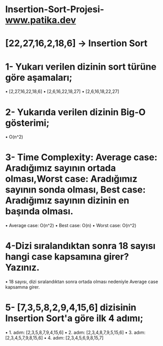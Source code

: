 # Insertion-Sort-Projesi-www.patika.dev

# [22,27,16,2,18,6] -> Insertion Sort

# 1- Yukarı verilen dizinin sort türüne göre aşamaları;
• [2,27,16,22,18,6]
• [2,6,16,22,18,27]
• [2,6,16,18,22,27]


# 2- Yukarıda verilen dizinin Big-O gösterimi;
• O(n^2)

# 3- Time Complexity: Average case: Aradığımız sayının ortada olması,Worst case: Aradığımız sayının sonda olması, Best case: Aradığımız sayının dizinin en başında olması.
•	Average case: O(n^2)
•	Best case: O(n)
•	Worst case: O(n^2)

# 4-Dizi sıralandıktan sonra 18 sayısı hangi case kapsamına girer? Yazınız.
•	18 sayısı, dizi sıralandıktan sonra ortada olması nedeniyle Average case kapsamına girer.


# 5- [7,3,5,8,2,9,4,15,6] dizisinin Insertion Sort'a göre ilk 4 adımı;
•	1. adım: [2,3,5,8,7,9,4,15,6]
•	2. adım: [2,3,4,8,7,9,5,15,6]
•	3. adım: [2,3,4,5,7,9,8,15,6]
•	4. adım: [2,3,4,5,6,9,8,15,7]





